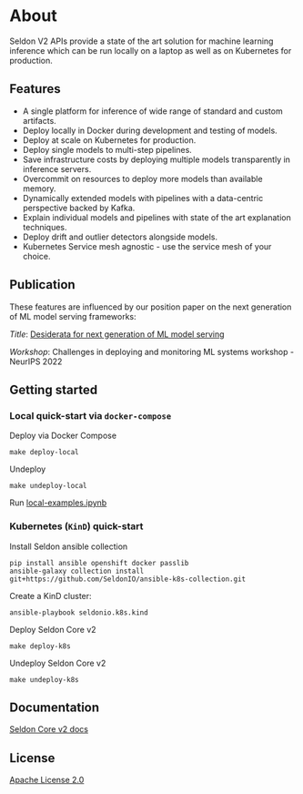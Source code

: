 # About 

Seldon V2 APIs provide a state of the art solution for machine learning inference which can be run locally on a laptop as well as on Kubernetes for production.

## Features

 * A single platform for inference of wide range of standard and custom artifacts.
 * Deploy locally in Docker during development and testing of models.
 * Deploy at scale on Kubernetes for production.
 * Deploy single models to multi-step pipelines.
 * Save infrastructure costs by deploying multiple models transparently in inference servers.
 * Overcommit on resources to deploy more models than available memory.
 * Dynamically extended models with pipelines with a data-centric perspective backed by Kafka.
 * Explain individual models and pipelines with state of the art explanation techniques.
 * Deploy drift and outlier detectors alongside models.
 * Kubernetes Service mesh agnostic - use the service mesh of your choice.

## Publication

These features are influenced by our position paper on the next generation of ML model serving frameworks:

*Title*: [Desiderata for next generation of ML model serving](http://arxiv.org/abs/2210.14665)

*Workshop*: Challenges in deploying and monitoring ML systems workshop - NeurIPS 2022


## Getting started

### Local quick-start via `docker-compose`

Deploy via Docker Compose

```
make deploy-local
```

Undeploy

```
make undeploy-local
```

Run [local-examples.ipynb](sample/local-examples.ipynb)

### Kubernetes (`KinD`) quick-start

Install Seldon ansible collection

```
pip install ansible openshift docker passlib
ansible-galaxy collection install git+https://github.com/SeldonIO/ansible-k8s-collection.git
```

Create a KinD cluster:

```
ansible-playbook seldonio.k8s.kind
```

Deploy Seldon Core v2

```
make deploy-k8s
```

Undeploy Seldon Core v2

```
make undeploy-k8s
```


## Documentation

[Seldon Core v2 docs](https://docs.seldon.io/projects/seldon-core/en/v2/)

## License

[Apache License 2.0](LICENSE)